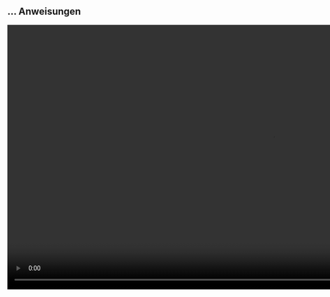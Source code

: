 ## ... Anweisungen

<video data-autoplay muted loop controls src="media/anweisungen.webm" height="600px">Anweisungen</video>
